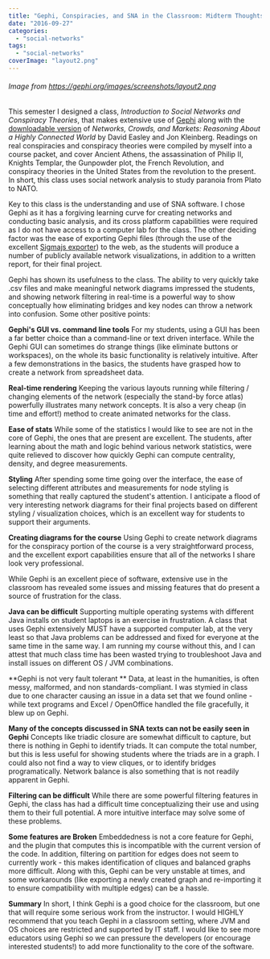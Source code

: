 ```yaml
---
title: "Gephi, Conspiracies, and SNA in the Classroom: Midterm Thoughts"
date: "2016-09-27"
categories: 
  - "social-networks"
tags: 
  - "social-networks"
coverImage: "layout2.png"
---
```


###### Image from https://gephi.org/images/screenshots/layout2.png

This semester I designed a class, _Introduction to Social Networks and Conspiracy Theories_, that makes extensive use of [Gephi](https://gephi.org/) along with the [downloadable version](https://www.cs.cornell.edu/home/kleinber/networks-book/) of _Networks, Crowds, and Markets: Reasoning About a Highly Connected World_ by David Easley and Jon Kleinberg. Readings on real conspiracies and conspiracy theories were compiled by myself into a course packet, and cover Ancient Athens, the assassination of Philip II, Knights Templar, the Gunpowder plot, the French Revolution, and conspiracy theories in the United States from the revolution to the present. In short, this class uses social network analysis to study paranoia from Plato to NATO.

Key to this class is the understanding and use of SNA software. I chose Gephi as it has a forgiving learning curve for creating networks and conducting basic analysis, and its cross platform capabilities were required as I do not have access to a computer lab for the class. The other deciding factor was the ease of exporting Gephi files (through the use of the excellent [Sigmajs exporter](https://marketplace.gephi.org/plugin/sigmajs-exporter/)) to the web, as the students will produce a number of publicly available network visualizations, in addition to a written report, for their final project.

Gephi has shown its usefulness to the class. The ability to very quickly take .csv files and make meaningful network diagrams impressed the students, and showing network filtering in real-time is a powerful way to show conceptually how eliminating bridges and key nodes can throw a network into confusion. Some other positive points:

**Gephi's GUI vs. command line tools** For my students, using a GUI has been a far better choice than a command-line or text driven interface. While the Gephi GUI can sometimes do strange things (like eliminate buttons or workspaces), on the whole its basic functionality is relatively intuitive. After a few demonstrations in the basics, the students have grasped how to create a network from spreadsheet data.

**Real-time rendering** Keeping the various layouts running while filtering / changing elements of the network (especially the stand-by force atlas) powerfully illustrates many network concepts. It is also a very cheap (in time and effort!) method to create animated networks for the class.

**Ease of stats** While some of the statistics I would like to see are not in the core of Gephi, the ones that are present are excellent. The students, after learning about the math and logic behind various network statistics, were quite relieved to discover how quickly Gephi can compute centrality, density, and degree measurements.

**Styling** After spending some time going over the interface, the ease of selecting different attributes and measurements for node styling is something that really captured the student's attention. I anticipate a flood of very interesting network diagrams for their final projects based on different styling / visualization choices, which is an excellent way for students to support their arguments.

**Creating diagrams for the course** Using Gephi to create network diagrams for the conspiracy portion of the course is a very straightforward process, and the excellent export capabilities ensure that all of the networks I share look very professional.

While Gephi is an excellent piece of software, extensive use in the classroom has revealed some issues and missing features that do present a source of frustration for the class.

**Java can be difficult** Supporting multiple operating systems with different Java installs on student laptops is an exercise in frustration. A class that uses Gephi extensively MUST have a supported computer lab, at the very least so that Java problems can be addressed and fixed for everyone at the same time in the same way. I am running my course without this, and I can attest that much class time has been wasted trying to troubleshoot Java and install issues on different OS / JVM combinations.

**Gephi is not very fault tolerant ** Data, at least in the humanities, is often messy, malformed, and non standards-compliant. I was stymied in class due to one character causing an issue in a data set that we found online - while text programs and Excel / OpenOffice handled the file gracefully, it blew up on Gephi.

**Many of the concepts discussed in SNA texts can not be easily seen in Gephi** Concepts like triadic closure are somewhat difficult to capture, but there is nothing in Gephi to identify triads. It can compute the total number, but this is less useful for showing students where the triads are in a graph. I could also not find a way to view cliques, or to identify bridges programatically. Network balance is also something that is not readily apparent in Gephi.

**Filtering can be difficult** While there are some powerful filtering features in Gephi, the class has had a difficult time conceptualizing their use and using them to their full potential. A more intuitive interface may solve some of these problems.

**Some features are Broken** Embeddedness is not a core feature for Gephi, and the plugin that computes this is incompatible with the current version of the code. In addition, filtering on partition for edges does not seem to currently work - this makes identification of cliques and balanced graphs more difficult. Along with this, Gephi can be very unstable at times, and some workarounds (like exporting a newly created graph and re-importing it to ensure compatibility with multiple edges) can be a hassle.

**Summary** In short, I think Gephi is a good choice for the classroom, but one that will require some serious work from the instructor. I would HIGHLY recommend that you teach Gephi in a classroom setting, where JVM and OS choices are restricted and supported by IT staff. I would like to see more educators using Gephi so we can pressure the developers (or encourage interested students!) to add more functionality to the core of the software.

